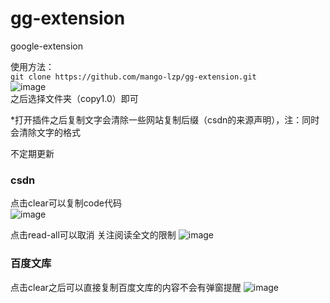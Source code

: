 # gg-extension
google-extension

使用方法：  
`git clone https://github.com/mango-lzp/gg-extension.git`  
![image](https://user-images.githubusercontent.com/41472923/134287271-ef796cfd-a7ab-43d0-a998-3d3dbc582bd4.png)  
之后选择文件夹（copy1.0）即可  

*打开插件之后复制文字会清除一些网站复制后缀（csdn的来源声明），注：同时会清除文字的格式

不定期更新  

### csdn
点击clear可以复制code代码  
![image](https://user-images.githubusercontent.com/41472923/134287140-601708e7-d19e-4dcd-9d90-f90cb034ffd6.png)  

点击read-all可以取消 关注阅读全文的限制
![image](https://user-images.githubusercontent.com/41472923/134287107-31b905f9-e7fb-4caf-8dd8-ae3712a4c95f.png)

### 百度文库
点击clear之后可以直接复制百度文库的内容不会有弹窗提醒
![image](https://user-images.githubusercontent.com/41472923/134287166-8e8cb0a9-b053-4ec8-bcc3-7ed8fec96575.png)
